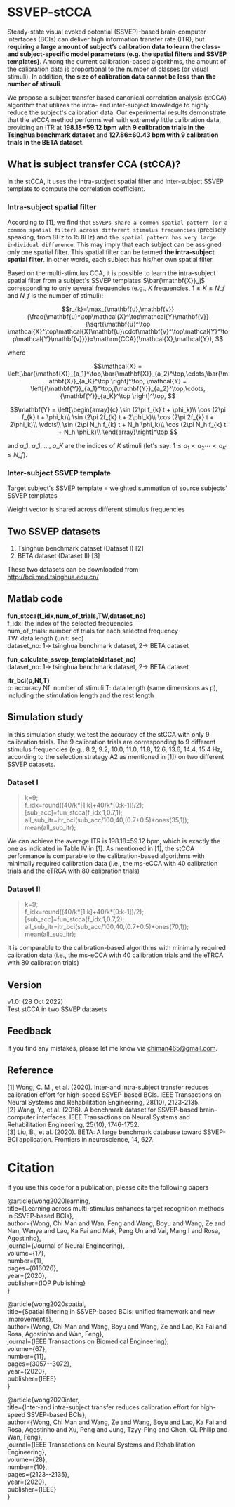 # SSVEP-stCCA
Steady-state visual evoked potential (SSVEP)-based brain-computer interfaces (BCIs) can deliver high information transfer rate (ITR), but **requiring a large amount of subject’s calibration data to learn the class- and subject-specific model parameters (e.g. the spatial filters and SSVEP templates)**. Among the current calibration-based algorithms, the amount of the calibration data is proportional to the number of classes (or visual stimuli). In addition, **the size of calibration data cannot be less than the number of stimuli**.  

We propose a subject transfer based canonical correlation analysis (stCCA) algorithm that utilizes the intra- and inter-subject knowledge to highly reduce the subject's calibration data. Our experimental results demonstrate that the stCCA method performs well with extremely little calibration data, providing an ITR at **198.18±59.12 bpm with 9 calibration trials in the Tsinghua benchmark dataset** and **127.86±60.43 bpm with 9 calibration trials in the BETA dataset**.  


## What is subject transfer CCA (stCCA)?  
In the stCCA, it uses the intra-subject spatial filter and inter-subject SSVEP template to compute the correlation coefficient.

### Intra-subject spatial filter  
According to [1], we find that `SSVEPs share a common spatial pattern (or a common spatial filter) across different stimulus frequencies` (precisely speaking, from 8Hz to 15.8Hz) and `the spatial pattern has very large individual difference`. This may imply that each subject can be assigned only one spatial filter. This spatial filter can be termed **the intra-subject spatial filter**. In other words, each subject has his/her own spatial filter.

Based on the multi-stimulus CCA, it is possible to learn the intra-subject spatial filter from a subject's SSVEP templates $\bar{\mathbf{X}}_j$ corresponding to only several frequencies (e.g., $K$ frequencies, $1 \le K \le N\_f$ and $N\_f$ is the number of stimuli):  
```math
r_{k}=\max_{\mathbf{u},\mathbf{v}}{\frac{\mathbf{u}^\top\mathcal{X}^\top\mathcal{Y}\mathbf{v}}{\sqrt{\mathbf{u}^\top \mathcal{X}^\top\mathcal{X}\mathbf{u}\cdot\mathbf{v}^\top\mathcal{Y}^\top\mathcal{Y}\mathbf{v}}}}=\mathrm{CCA}(\mathcal{X},\mathcal{Y}), 
```  

where  
```math
\mathcal{X} = \left[\bar{\mathbf{X}}_{a_1}^\top,\bar{\mathbf{X}}_{a_2}^\top,\cdots,\bar{\mathbf{X}}_{a_K}^\top \right]^\top,  \mathcal{Y} = \left[{\mathbf{Y}}_{a_1}^\top,{\mathbf{Y}}_{a_2}^\top,\cdots,{\mathbf{Y}}_{a_K}^\top \right]^\top,  
```  
```math
\mathbf{Y} = \left[\begin{array}{c}
    \sin (2\pi f_{k} t + \phi_k)\\
    \cos (2\pi f_{k} t + \phi_k)\\
    \sin (2\pi 2f_{k} t + 2\phi_k)\\
    \cos (2\pi 2f_{k} t + 2\phi_k)\\
    \vdots\\
    \sin (2\pi N_h f_{k} t + N_h \phi_k)\\
    \cos (2\pi N_h f_{k} t + N_h \phi_k)\\    
	\end{array}\right]^\top 
```  
and $a\_1$, $a\_1$, ..., $a\_K$ are the indices of $K$ stimuli (let's say: $1 \le a_1 < a_2 \cdots < a_K \le N\_f$).  

### Inter-subject SSVEP template  
Target subject's SSVEP template = weighted summation of source subjects' SSVEP templates  

Weight vector is shared across different stimulus frequencies  

## Two SSVEP datasets
1. Tsinghua benchmark dataset (Dataset I) [2]  
2. BETA dataset (Dataset II) [3]  

These two datasets can be downloaded from http://bci.med.tsinghua.edu.cn/  

## Matlab code

**fun_stcca(f_idx,num_of_trials,TW,dataset_no)**  
f_idx: the index of the selected frequencies  
num_of_trials: number of trials for each selected frequency  
TW: data length (unit: sec)  
dataset_no: 1-> tsinghua benchmark dataset, 2-> BETA dataset  

**fun_calculate_ssvep_template(dataset_no)**  
dataset_no: 1-> tsinghua benchmark dataset, 2-> BETA dataset  

**itr_bci(p,Nf,T)**  
p: accuracy
Nf: number of stimuli
T: data length (same dimensions as p), including the stimulation length and the rest length  

## Simulation study  
In this simulation study, we test the accuracy of the stCCA with only 9 calibration trials. The 9 calibration trials are corresponding to 9 different stimulus frequencies (e.g., 8.2, 9.2, 10.0, 11.0, 11.8, 12.6, 13.6, 14.4, 15.4 Hz, according to the selection strategy A2 as mentioned in [1]) on two different SSVEP datasets.  

### Dataset I

> k=9;  
> f_idx=round((40/k*[1:k]+40/k*[0:k-1])/2);  
> [sub_acc]=fun_stcca(f_idx,1,0.7,1);  
> all_sub_itr=itr_bci(sub_acc/100,40,(0.7+0.5)\*ones(35,1));  
> mean(all_sub_itr);    
  
We can achieve the average ITR is 198.18$\pm$59.12 bpm, which is exactly the one as indicated in Table IV in [1]. As mentioned in [1], the stCCA performance is comparable to the calibration-based algorithms with minimally required calibration data (i.e., the ms-eCCA with 40 calibration trials and the eTRCA with 80 calibration trials)

### Dataset II

> k=9;  
> f_idx=round((40/k*[1:k]+40/k*[0:k-1])/2);  
> [sub_acc]=fun_stcca(f_idx,1,0.7,2);  
> all_sub_itr=itr_bci(sub_acc/100,40,(0.7+0.5)\*ones(70,1));  
> mean(all_sub_itr);  

It is comparable to the calibration-based algorithms with minimally required calibration data (i.e., the ms-eCCA with 40 calibration trials and the eTRCA with 80 calibration trials)

## Version 
v1.0: (28 Oct 2022)  
Test stCCA in two SSVEP datasets  

## Feedback
If you find any mistakes, please let me know via chiman465@gmail.com.

## Reference
[1] Wong, C. M., et al. (2020). Inter-and intra-subject transfer reduces calibration effort for high-speed SSVEP-based BCIs. IEEE Transactions on Neural Systems and Rehabilitation Engineering, 28(10), 2123-2135.  
[2] Wang, Y., et al. (2016). A benchmark dataset for SSVEP-based brain–computer interfaces. IEEE Transactions on Neural Systems and Rehabilitation Engineering, 25(10), 1746-1752.   
[3] Liu, B., et al. (2020). BETA: A large benchmark database toward SSVEP-BCI application. Frontiers in neuroscience, 14, 627.  

# Citation  
If you use this code for a publication, please cite the following papers

@article{wong2020learning,  
title={Learning across multi-stimulus enhances target recognition methods in SSVEP-based BCIs},  
author={Wong, Chi Man and Wan, Feng and Wang, Boyu and Wang, Ze and Nan, Wenya and Lao, Ka Fai and Mak, Peng Un and Vai, Mang I and Rosa, Agostinho},  
journal={Journal of Neural Engineering},  
volume={17},  
number={1},  
pages={016026},  
year={2020},  
publisher={IOP Publishing}  
}  

@article{wong2020spatial,  
title={Spatial filtering in SSVEP-based BCIs: unified framework and new improvements},  
author={Wong, Chi Man and Wang, Boyu and Wang, Ze and Lao, Ka Fai and Rosa, Agostinho and Wan, Feng},  
journal={IEEE Transactions on Biomedical Engineering},  
volume={67},  
number={11},  
pages={3057--3072},  
year={2020},  
publisher={IEEE}  
}  

@article{wong2020inter,  
  title={Inter-and intra-subject transfer reduces calibration effort for high-speed SSVEP-based BCIs},  
  author={Wong, Chi Man and Wang, Ze and Wang, Boyu and Lao, Ka Fai and Rosa, Agostinho and Xu, Peng and Jung, Tzyy-Ping and Chen, CL Philip and Wan, Feng},  
  journal={IEEE Transactions on Neural Systems and Rehabilitation Engineering},  
  volume={28},  
  number={10},  
  pages={2123--2135},  
  year={2020},  
  publisher={IEEE}  
}  
